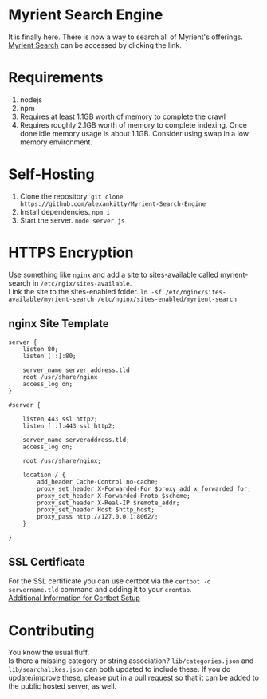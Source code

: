 # Myrient Search Engine
It is finally here. There is now a way to search all of Myrient's offerings.  
[Myrient Search](https://myrient.mahou.one) can be accessed by clicking the link.
# Requirements
1. nodejs
2. npm
3. Requires at least 1.1GB worth of memory to complete the crawl
4. Requires roughly 2.1GB worth of memory to complete indexing. Once done idle memory usage is about 1.1GB. Consider using swap in a low memory environment.


# Self-Hosting
1. Clone the repository. `git clone https://github.com/alexankitty/Myrient-Search-Engine`
2. Install dependencies. `npm i`
3. Start the server. `node server.js`

# HTTPS Encryption 
Use something like `nginx` and add a site to sites-available called myrient-search in `/etc/ngix/sites-available`.  
Link the site to the sites-enabled folder. `ln -sf /etc/nginx/sites-available/myrient-search /etc/nginx/sites-enabled/myrient-search`  
## nginx Site Template
```
server {
    listen 80;
    listen [::]:80;

    server_name server address.tld
    root /usr/share/nginx
    access_log on;
}

#server {

    listen 443 ssl http2;
    listen [::]:443 ssl http2;

    server_name serveraddress.tld;
    access_log on;

    root /usr/share/nginx;

    location / {
        add_header Cache-Control no-cache;
        proxy_set_header X-Forwarded-For $proxy_add_x_forwarded_for;
        proxy_set_header X-Forwarded-Proto $scheme;
        proxy_set_header X-Real-IP $remote_addr;
        proxy_set_header Host $http_host;
        proxy_pass http://127.0.0.1:8062/;
    }

}
```
## SSL Certificate
For the SSL certificate you can use certbot via the `certbot -d servername.tld` command and adding it to your `crontab`.  
[Additional Information for Certbot Setup](https://www.digitalocean.com/community/tutorials/how-to-secure-nginx-with-let-s-encrypt-on-ubuntu-20-04)

# Contributing
You know the usual fluff.  
Is there a missing category or string association? `lib/categories.json` and `lib/searchalikes.json` can both updated to include these. If you do update/improve these, please put in a pull request so that it can be added to the public hosted server, as well.